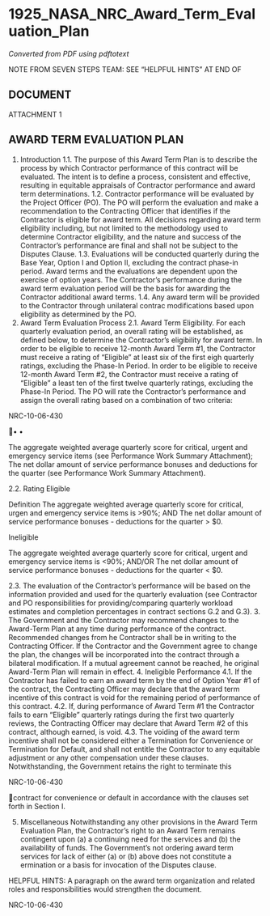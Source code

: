 # 1925_NASA_NRC_Award_Term_Evaluation_Plan

_Converted from PDF using pdftotext_

NOTE FROM SEVEN STEPS TEAM: SEE “HELPFUL HINTS” AT END OF
## DOCUMENT

ATTACHMENT 1
## AWARD TERM EVALUATION PLAN

1. Introduction
1.1. The purpose of this Award Term Plan is to describe the process by which
Contractor performance of this contract will be evaluated. The intent is to define
a process, consistent and effective, resulting in equitable appraisals of Contractor
performance and award term determinations.
1.2. Contractor performance will be evaluated by the Project Officer (PO). The PO
will perform the evaluation and make a recommendation to the Contracting
Officer that identifies if the Contractor is eligible for award term. All decisions
regarding award term eligibility including, but not limited to the methodology
used to determine Contractor eligibility, and the nature and success of the
Contractor’s performance are final and shall not be subject to the Disputes
Clause.
1.3. Evaluations will be conducted quarterly during the Base Year, Option I and
Option II, excluding the contract phase-in period. Award terms and the
evaluations are dependent upon the exercise of option years. The Contractor’s
performance during the award term evaluation period will be the basis for
awarding the Contractor additional award terms.
1.4. Any award term will be provided to the Contractor through unilateral contrac
modifications based upon eligibility as determined by the PO.
2. Award Term Evaluation Process
2.1. Award Term Eligibility. For each quarterly evaluation period, an overall rating
will be established, as defined below, to determine the Contractor’s eligibility for
award term. In order to be eligible to receive 12-month Award Term #1, the
Contractor must receive a rating of “Eligible” at least six of the first eigh
quarterly ratings, excluding the Phase-In Period. In order to be eligible to receive
12-month Award Term #2, the Contractor must receive a rating of “Eligible” a
least ten of the first twelve quarterly ratings, excluding the Phase-In Period. The
PO will rate the Contractor’s performance and assign the overall rating based on
a combination of two criteria:

NRC-10-06-430

•
•

The aggregate weighted average quarterly score for critical, urgent and
emergency service items (see Performance Work Summary Attachment);
The net dollar amount of service performance bonuses and deductions for the
quarter (see Performance Work Summary Attachment).

2.2. Rating
Eligible

Definition
The aggregate weighted average quarterly score for critical, urgen
and emergency service items is >90%; AND
The net dollar amount of service performance bonuses - deductions
for the quarter > $0.

Ineligible

The aggregate weighted average quarterly score for critical, urgent
and emergency service items is <90%; AND/OR
The net dollar amount of service performance bonuses - deductions
for the quarter < $0.

2.3. The evaluation of the Contractor’s performance will be based on the information
provided and used for the quarterly evaluation (see Contractor and PO
responsibilities for providing/comparing quarterly workload estimates and
completion percentages in contract sections G.2 and G.3).
3. The Government and the Contractor may recommend changes to the Award-Term
Plan at any time during performance of the contract. Recommended changes from
he Contractor shall be in writing to the Contracting Officer. If the Contractor and the
Government agree to change the plan, the changes will be incorporated into the
contract through a bilateral modification. If a mutual agreement cannot be reached,
he original Award-Term Plan will remain in effect.
4. Ineligible Performance
4.1. If the Contractor has failed to earn an award term by the end of Option Year #1
of the contract, the Contracting Officer may declare that the award term incentive
of this contract is void for the remaining period of performance of this contract.
4.2. If, during performance of Award Term #1 the Contractor fails to earn “Eligible”
quarterly ratings during the first two quarterly reviews, the Contracting Officer
may declare that Award Term #2 of this contract, although earned, is void.
4.3. The voiding of the award term incentive shall not be considered either a
Termination for Convenience or Termination for Default, and shall not entitle the
Contractor to any equitable adjustment or any other compensation under these
clauses. Notwithstanding, the Government retains the right to terminate this

NRC-10-06-430

contract for convenience or default in accordance with the clauses set forth in
Section I.

5. Miscellaneous
Notwithstanding any other provisions in the Award Term Evaluation Plan, the
Contractor’s right to an Award Term remains contingent upon (a) a continuing need
for the services and (b) the availability of funds. The Government’s not ordering
award term services for lack of either (a) or (b) above does not constitute a
ermination or a basis for invocation of the Disputes clause.

HELPFUL HINTS:
A paragraph on the award term organization and related roles and
responsibilities would strengthen the document.

NRC-10-06-430

